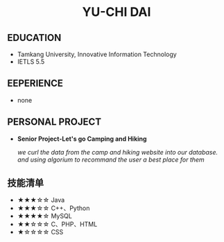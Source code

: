  <center>
     <h1>YU-CHI DAI</h1>
 </center>

##  EDUCATION

- Tamkang University, Innovative Information Technology
- IETLS 5.5


## EEPERIENCE

- none

## PERSONAL PROJECT

- **Senior Project-Let's go Camping and Hiking**
  
  *we curl the data from the camp and hiking website into our database.
  and using algorium to recommand the user a best place for them* 

##  技能清单

- ★★★☆☆ Java
- ★★★☆☆ C++、Python
- ★★★★☆ MySQL
- ★★☆☆☆ C、PHP、HTML
- ★☆☆☆☆ CSS
